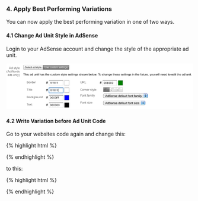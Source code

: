 ### 4. Apply Best Performing Variations

You can now apply the best performing variation in one of two ways.

#### 4.1 Change Ad Unit Style in AdSense

Login to your AdSense account and change the style of the appropriate ad unit.

![step 6 - style ad unit](/img/scenarios/adsense-analyse-1-style.png)

#### 4.2 Write Variation before Ad Unit Code

Go to your websites code again and change this:

{% highlight html %}
<script>utmx_section("adsense_color_one")</script>
</noscript>
<script type="text/javascript"><!--
google_ad_client = "ca-pub-5296440426067087";
/* test_small_square */
google_ad_slot = "3016468276";
google_ad_width = 200;
google_ad_height = 200;
//-->
</script>
<script type="text/javascript"
src="http://pagead2.googlesyndication.com/pagead/show_ads.js">
</script>
{% endhighlight %}

to this:

{% highlight html %}
<script type="text/javascript">
google_color_border = "FFFFFF";
google_color_bg = "0000FF";
google_color_link = "FFFFFF";
google_color_text = "000000";
google_color_url = "008000";
</script>
<script type="text/javascript"><!--
google_ad_client = "ca-pub-5296440426067087";
/* test_small_square */
google_ad_slot = "3016468276";
google_ad_width = 200;
google_ad_height = 200;
//-->
</script>
<script type="text/javascript"
src="http://pagead2.googlesyndication.com/pagead/show_ads.js">
</script>
{% endhighlight %}
